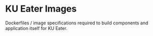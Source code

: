 # KU Eater Images
Dockerfiles / image specifications required to build components and application itself for KU Eater.